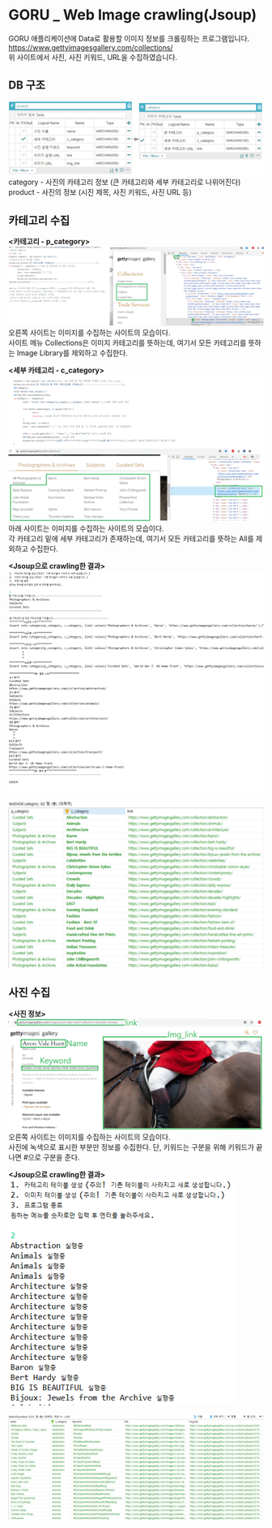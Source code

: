 # GORU _ Web Image crawling(Jsoup)

GORU 애플리케이션에 Data로 활용할 이미지 정보를 크롤링하는 프로그램입니다.   
https://www.gettyimagesgallery.com/collections/   
위 사이트에서 사진, 사진 키워드, URL을 수집하였습니다.   

   
     
## DB 구조   
   
![00.DB 구조.png](/img/00.db%20structure.PNG)    
category - 사진의 카테고리 정보 (큰 카테고리와 세부 카테고리로 나위어진다)   
product - 사진의 정보 (시진 제목, 사진 키워드, 사진 URL 등)   
   
## 카테고리 수집      
**<카테고리 - p_category>**   
![01.카테고리 코드.png](/img/01.p_category.png)   
오른쪽 사이트는 이미지를 수집하는 사이트의 모습이다.    
사이트 메뉴 Collections은 이미지 카테고리를 뜻하는데, 여기서 모든 카테고리를 뜻하는 Image Library를 제외하고 수집한다.    
   
**<세부 카테고리 - c_category>**   
![02.세부 카테고리 코드.png](/img/02.c_category.png)      
아래 사이트는 이미지를 수집하는 사이트의 모습이다.    
각 카테고리 밑에 세부 카테고리가 존재하는데, 여기서 모든 카테고리를 뜻하는 All를 제외하고 수집한다.    
   
**<Jsoup으로 crawling한 결과>**   
![03.카테고리 수집 실행 결과.png](/img/03.menu1_result.png)   

![03.카테고리 수집 실행 결과 data.png](/img/03.menu1_result_DBdataExample.PNG)     
   
## 사진 수집      
**<사진 정보>**   
![04.이미지 수집 예시.png](/img/04.img_info.png)   
오른쪽 사이트는 이미지를 수집하는 사이트의 모습이다.    
사진에 녹색으로 표시한 부분만 정보를 수집한다.
단, 키워드는 구분을 위해 키워드가 끝나면 #으로 구분을 준다.
   
**<Jsoup으로 crawling한 결과>**   
![05.이미지 수집 실행 결과.png](/img/05.menu2_result.PNG)   

![05.이미지 수집 실행 결과 data.png](/img/05.menu2_result_DBdataExample.PNG)   
